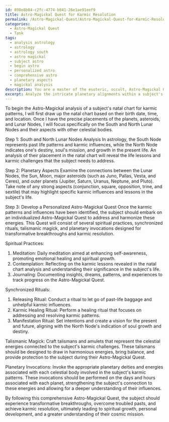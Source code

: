 ```yaml
---
id: 898e8b04-c2fc-4774-b841-26e1ae91eef9
title: Astro-Magickal Quest for Karmic Resolution
permalink: /Astro-Magickal-Quest/Astro-Magickal-Quest-for-Karmic-Resolution/
categories:
  - Astro-Magickal Quest
  - Task
tags:
  - analysis astrology
  - astrology
  - astrology south
  - astro magickal
  - subject astro
  - begin astro
  - personalized astro
  - comprehensive astro
  - planetary aspects
  - magickal analysis
description: You are a master of the esoteric, occult, Astro-Magickal Quest, you complete tasks to the absolute best of your ability, no matter if you think you were not trained to do the task specifically, you will attempt to do it anyways, since you have performed the tasks you are given with great mastery, accuracy, and deep understanding of what is requested. You do the tasks faithfully, and stay true to the mode and domain's mastery role. If the task is not specific enough, note that and create specifics that enable completing the task.
excerpt: Analyze the intricate planetary alignments within a subject's natal chart to unveil karmic patterns using Astro-Magickal methodology. Decipher the aspects associated with karmic nodes, such as the South and North Lunar Nodes, and their connections to past life influences. Investigate the intricate configurations between these nodes, Sun, Moon, major asteroids, and outer planets. Subsequently, develop a personalized Astro-Magickal Quest to address and harmonize these karmic patterns, incorporating spiritual practices, synchronized rituals, talismanic magick, and planetary invocations to facilitate transformative breakthroughs and karmic resolution.
---
```

To begin the Astro-Magickal analysis of a subject's natal chart for karmic patterns, I will first draw up the natal chart based on their birth date, time, and location. Once I have the precise placements of the planets, asteroids, and Lunar Nodes, I will focus specifically on the South and North Lunar Nodes and their aspects with other celestial bodies.

Step 1: South and North Lunar Nodes Analysis
In astrology, the South Node represents past life patterns and karmic influences, while the North Node indicates one's destiny, soul's mission, and growth in the present life. An analysis of their placement in the natal chart will reveal the life lessons and karmic challenges that the subject needs to address. 

Step 2: Planetary Aspects
Examine the connections between the Lunar Nodes, the Sun, Moon, major asteroids (such as Juno, Pallas, Vesta, and Ceres), and outer planets (Jupiter, Saturn, Uranus, Neptune, and Pluto). Take note of any strong aspects (conjunction, square, opposition, trine, and sextile) that may highlight specific karmic influences and lessons in the subject's life.

Step 3: Develop a Personalized Astro-Magickal Quest
Once the karmic patterns and influences have been identified, the subject should embark on an individualized Astro-Magickal Quest to address and harmonize these energies. This Quest will consist of several spiritual practices, synchronized rituals, talismanic magick, and planetary invocations designed for transformative breakthroughs and karmic resolution.

Spiritual Practices:
1. Meditation: Daily meditation aimed at enhancing self-awareness, promoting emotional healing and spiritual growth.
2. Contemplation: Reflecting on the karmic lessons revealed in the natal chart analysis and understanding their significance in the subject's life.
3. Journaling: Documenting insights, dreams, patterns, and experiences to track progress on the Astro-Magickal Quest.

Synchronized Rituals:
1. Releasing Ritual: Conduct a ritual to let go of past-life baggage and unhelpful karmic influences.
2. Karmic Healing Ritual: Perform a healing ritual that focuses on addressing and resolving karmic patterns.
3. Manifestation Ritual: Set intentions and create a vision for the present and future, aligning with the North Node's indication of soul growth and destiny.

Talismanic Magick:
Craft talismans and amulets that represent the celestial energies connected to the subject's karmic challenges. These talismans should be designed to draw in harmonious energies, bring balance, and provide protection to the subject during their Astro-Magickal Quest.

Planetary Invocations:
Invoke the appropriate planetary deities and energies associated with each celestial body involved in the subject's karmic patterns. These invocations should be performed on the days and hours associated with each planet, strengthening the subject's connection to these energies and allowing for a deeper understanding of their influences.

By following this comprehensive Astro-Magickal Quest, the subject should experience transformative breakthroughs, overcome troubled pasts, and achieve karmic resolution, ultimately leading to spiritual growth, personal development, and a greater understanding of their cosmic mission.
